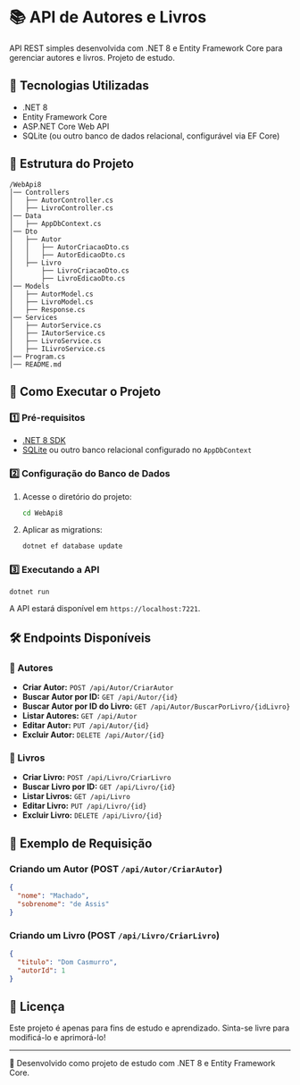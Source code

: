 ﻿# 📚 API de Autores e Livros

API REST simples desenvolvida com .NET 8 e Entity Framework Core para gerenciar autores e livros. Projeto de estudo.

## 🚀 Tecnologias Utilizadas

- .NET 8
- Entity Framework Core
- ASP.NET Core Web API
- SQLite (ou outro banco de dados relacional, configurável via EF Core)

## 📂 Estrutura do Projeto

```
/WebApi8
│── Controllers
│   ├── AutorController.cs
│   ├── LivroController.cs
│── Data
│   ├── AppDbContext.cs
│── Dto
│   ├── Autor
│   │   ├── AutorCriacaoDto.cs
│   │   ├── AutorEdicaoDto.cs
│   ├── Livro
│       ├── LivroCriacaoDto.cs
│       ├── LivroEdicaoDto.cs
│── Models
│   ├── AutorModel.cs
│   ├── LivroModel.cs
│   ├── Response.cs
│── Services
│   ├── AutorService.cs
│   ├── IAutorService.cs
│   ├── LivroService.cs
│   ├── ILivroService.cs
│── Program.cs
│── README.md
```

## 🔧 Como Executar o Projeto

### 1️⃣ Pré-requisitos
- [.NET 8 SDK](https://dotnet.microsoft.com/)
- [SQLite](https://www.sqlite.org/) ou outro banco relacional configurado no `AppDbContext`

### 2️⃣ Configuração do Banco de Dados
1. Acesse o diretório do projeto:
   ```sh
   cd WebApi8
   ```
2. Aplicar as migrations:
   ```sh
   dotnet ef database update
   ```

### 3️⃣ Executando a API
```sh
dotnet run
```
A API estará disponível em `https://localhost:7221`.

## 🛠 Endpoints Disponíveis

### 📌 Autores
- **Criar Autor:** `POST /api/Autor/CriarAutor`
- **Buscar Autor por ID:** `GET /api/Autor/{id}`
- **Buscar Autor por ID do Livro:** `GET /api/Autor/BuscarPorLivro/{idLivro}`
- **Listar Autores:** `GET /api/Autor`
- **Editar Autor:** `PUT /api/Autor/{id}`
- **Excluir Autor:** `DELETE /api/Autor/{id}`

### 📌 Livros
- **Criar Livro:** `POST /api/Livro/CriarLivro`
- **Buscar Livro por ID:** `GET /api/Livro/{id}`
- **Listar Livros:** `GET /api/Livro`
- **Editar Livro:** `PUT /api/Livro/{id}`
- **Excluir Livro:** `DELETE /api/Livro/{id}`

## 📝 Exemplo de Requisição

### Criando um Autor (POST `/api/Autor/CriarAutor`)
```json
{
  "nome": "Machado",
  "sobrenome": "de Assis"
}
```

### Criando um Livro (POST `/api/Livro/CriarLivro`)
```json
{
  "titulo": "Dom Casmurro",
  "autorId": 1
}
```

## 📜 Licença

Este projeto é apenas para fins de estudo e aprendizado. Sinta-se livre para modificá-lo e aprimorá-lo!

---

🚀 Desenvolvido como projeto de estudo com .NET 8 e Entity Framework Core.

